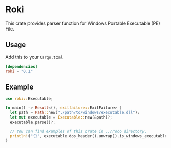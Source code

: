 # Roki

This crate provides parser function for Windows Portable Executable (PE) File.

## Usage

Add this to your `Cargo.toml`

```toml
[dependencies]
roki = "0.1"
```

## Example

```rust
use roki::Executable;

fn main() -> Result<(), exitfailure::ExitFailure> {
  let path = Path::new("./path/to/windows/executable.dll");
  let mut executable = Executable::new(&path)?;
  executable.parse()?;

  // You can find examples of this crate in ../roco directory.
  println!("{}", executable.dos_header().unwrap().is_windows_executable()); // => true
}
```
